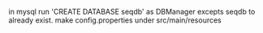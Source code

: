in mysql run 'CREATE DATABASE seqdb' as DBManager excepts seqdb to already exist.
make config.properties under src/main/resources
